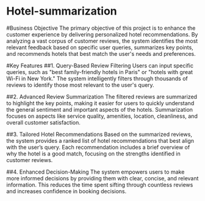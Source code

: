 # Hotel-summarization

#Business Objective
The primary objective of this project is to enhance the customer experience by delivering personalized hotel recommendations. By analyzing a vast corpus of customer reviews, the system identifies the most relevant feedback based on specific user queries, summarizes key points, and recommends hotels that best match the user's needs and preferences.

#Key Features
##1. Query-Based Review Filtering
Users can input specific queries, such as "best family-friendly hotels in Paris" or "hotels with great Wi-Fi in New York."
The system intelligently filters through thousands of reviews to identify those most relevant to the user's query.


##2. Advanced Review Summarization
The filtered reviews are summarized to highlight the key points, making it easier for users to quickly understand the general sentiment and important aspects of the hotels.
Summarization focuses on aspects like service quality, amenities, location, cleanliness, and overall customer satisfaction.


##3. Tailored Hotel Recommendations
Based on the summarized reviews, the system provides a ranked list of hotel recommendations that best align with the user’s query.
Each recommendation includes a brief overview of why the hotel is a good match, focusing on the strengths identified in customer reviews.


##4. Enhanced Decision-Making
The system empowers users to make more informed decisions by providing them with clear, concise, and relevant information.
This reduces the time spent sifting through countless reviews and increases confidence in booking decisions.
